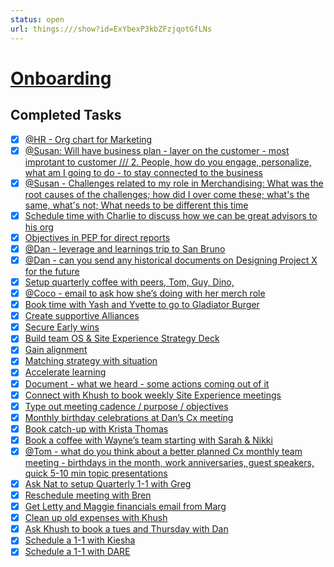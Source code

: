 ```yaml
---
status: open
url: things:///show?id=ExYbexP3kbZFzjqotGfLNs
---
```


# [Onboarding ](things:///show?id=ExYbexP3kbZFzjqotGfLNs)

## Completed Tasks

- [x] [@HR - Org chart for Marketing](things:///show?id=81At57gd8ZAtoaitoUewbv)
- [x] [@Susan: Will have business plan - layer on the customer - most improtant to customer /// 2. People, how do you engage, personalize, what am I going to do - to stay connected to the business](things:///show?id=8SytB73ZdUhRJQ1vGdpJF9)
- [x] [@Susan - Challenges related to my role in Merchandising: What was the root causes of the challenges; how did I over come these; what's the same, what's not; What needs to be different this time](things:///show?id=LJfcG8hVmWK4h1MVhmpddR)
- [x] [Schedule time with Charlie to discuss how we can be great advisors to his org ](things:///show?id=4UVCGrgMErX5mi75AEmrck)
- [x] [Objectives in PEP for direct reports](things:///show?id=Rmjd28SVdJ9jiER5qXhbkX)
- [x] [@Dan - leverage and learnings trip to San Bruno](things:///show?id=GZWBbYoLn4RgNBTS8tFYHc)
- [x] [@Dan - can you send any historical documents on Designing Project X for the future ](things:///show?id=KpXmXdss9iBNYLguofMVcX)
- [x] [Setup quarterly coffee with peers, Tom, Guy, Dino,](things:///show?id=6ggJx5WikXA5s3MLtYq7Yd)
- [x] [@Coco - email to ask how she’s doing with her merch role ](things:///show?id=97HNtpCnTQ7CW79JnS57Qt)
- [x] [Book time with Yash and Yvette to go to Gladiator Burger ](things:///show?id=KPRZM8nzerENLVCCYfSncL)
- [x] [Create supportive Alliances](things:///show?id=Q97kJDkGy2c3fQnkCG8muK)
- [x] [Secure Early wins](things:///show?id=LLz6YzwcqjvCrm89bxp6KE)
- [x] [Build team OS & Site Experience Strategy Deck](things:///show?id=7z23FK4vQD26g2JYwVUAEC)
- [x] [Gain alignment ](things:///show?id=S3soxB6K4uKDcs9d31ySsg)
- [x] [Matching strategy with situation](things:///show?id=166x7Ny9Ud1SDP7kKwSKij)
- [x] [Accelerate learning ](things:///show?id=PK4pXuA8dfxwojXToJ4fQJ)
- [x] [Document - what we heard - some actions coming out of it](things:///show?id=BYX9LQ7qZ6B7MAZzfPJjEB)
- [x] [Connect with Khush to book weekly Site Experience meetings](things:///show?id=CCnvbgRWvbQ2fMLG1Urd12)
- [x] [Type out meeting cadence / purpose / objectives ](things:///show?id=UGYRnNka2LYFWKjLHwfZVw)
- [x] [Monthly birthday celebrations at Dan’s Cx meeting](things:///show?id=z7LNyPgKEWjYf3NBJVRSR)
- [x] [Book catch-up with Krista Thomas ](things:///show?id=XXkqqJvj1gvcUWqkAHwJTL)
- [x] [Book a coffee with Wayne’s team starting with Sarah & Nikki](things:///show?id=4V52UtwiUzqqQRncJcyBdA)
- [x] [@Tom - what do you think about a better planned Cx monthly team meeting - birthdays in the month, work anniversaries, guest speakers, quick 5-10 min topic presentations ](things:///show?id=9PuKGNfxqhTp1AKS3vog3L)
- [x] [Ask Nat to setup Quarterly 1-1 with Greg](things:///show?id=K84qbvZYrUViD5xomKLtjr)
- [x] [Reschedule meeting with Bren](things:///show?id=MVRCES34cozoapx5Z5czWz)
- [x] [Get Letty and Maggie  financials email from Marg](things:///show?id=U9jX3WbczvUe3coT112iVt)
- [x] [Clean up old expenses with Khush ](things:///show?id=KjvejQ8pLHstpckJYsGdxN)
- [x] [Ask Khush to book a tues and Thursday with Dan](things:///show?id=DNjQmHHaZUxeQJUSypLz7f)
- [x] [Schedule a 1-1 with Kiesha](things:///show?id=3EJV29xVyvPRD2MJZk8fKR)
- [x] [Schedule a 1-1 with DARE](things:///show?id=FHwhKf4NMFUfQSajkczFYe)